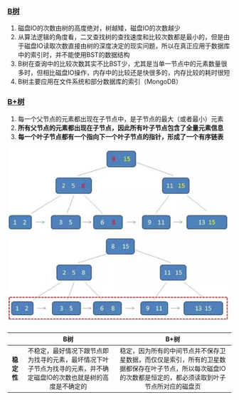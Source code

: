 ### [B树](https://mp.weixin.qq.com/s/rDCEFzoKHIjyHfI_bsz5Rw)

1. 磁盘IO的次数由树的高度绝对，树越矮，磁盘IO的次数越少
2. 从算法逻辑的角度看，二叉查找树的查找速度和比较次数都是最小的，但是由于磁盘IO读取次数直接由树的深度决定的现实问题，所以在真正应用于数据库中的索引时，并不能使用BST的数据结构
3. B树在查询中的比较次数其实不比BST少，尤其是当单一节点中的元素数量很多时，但相比磁盘IO操作，内存中的比较还是快很多的，内存比较的耗时很短
4. B树主要应用在文件系统和部分数据库的索引（MongoDB）

### [B+树](http://mp.weixin.qq.com/s/jRZMMONW3QP43dsDKIV9VQ)

1. 每一个父节点的元素都出现在子节点中，是子节点的最大（或者最小）元素
2. **所有父节点的元素都出现在子节点，因此所有叶子节点包含了全量元素信息**
3. **每一个叶子节点都有一个指向下一个叶子节点的指针，形成了一个有序链表**

![](/assets/微信图片_20180116161800.jpg)  
![](/assets/微信图片_20180116162301.jpg)

|  | **B树** | **B+树** |
| :---: | :---: | :---: |
| **稳定性** | 不稳定，最好情况下跟节点即为找寻的元素，最坏情况下叶子节点为找寻的元素，并不确定磁盘IO的次数也就是树的高度是不确定的 | 稳定，因为所有的中间节点并不保存卫星数据，而仅仅是索引，所有的卫星数据都保存在叶子节点，所以每次磁盘IO的次数都是恒定的，都必须读取到叶子节点所对应的磁盘页 |



